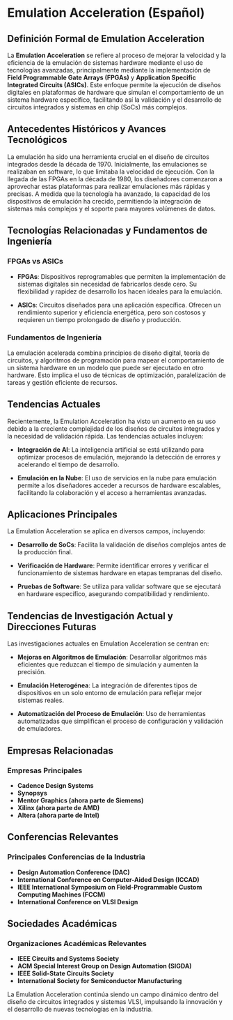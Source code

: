 # Emulation Acceleration (Español)

## Definición Formal de Emulation Acceleration

La **Emulation Acceleration** se refiere al proceso de mejorar la velocidad y la eficiencia de la emulación de sistemas hardware mediante el uso de tecnologías avanzadas, principalmente mediante la implementación de **Field Programmable Gate Arrays (FPGAs)** y **Application Specific Integrated Circuits (ASICs)**. Este enfoque permite la ejecución de diseños digitales en plataformas de hardware que simulan el comportamiento de un sistema hardware específico, facilitando así la validación y el desarrollo de circuitos integrados y sistemas en chip (SoCs) más complejos.

## Antecedentes Históricos y Avances Tecnológicos

La emulación ha sido una herramienta crucial en el diseño de circuitos integrados desde la década de 1970. Inicialmente, las emulaciones se realizaban en software, lo que limitaba la velocidad de ejecución. Con la llegada de las FPGAs en la década de 1980, los diseñadores comenzaron a aprovechar estas plataformas para realizar emulaciones más rápidas y precisas. A medida que la tecnología ha avanzado, la capacidad de los dispositivos de emulación ha crecido, permitiendo la integración de sistemas más complejos y el soporte para mayores volúmenes de datos.

## Tecnologías Relacionadas y Fundamentos de Ingeniería

### FPGAs vs ASICs

- **FPGAs**: Dispositivos reprogramables que permiten la implementación de sistemas digitales sin necesidad de fabricarlos desde cero. Su flexibilidad y rapidez de desarrollo los hacen ideales para la emulación.
  
- **ASICs**: Circuitos diseñados para una aplicación específica. Ofrecen un rendimiento superior y eficiencia energética, pero son costosos y requieren un tiempo prolongado de diseño y producción.

### Fundamentos de Ingeniería

La emulación acelerada combina principios de diseño digital, teoría de circuitos, y algoritmos de programación para mapear el comportamiento de un sistema hardware en un modelo que puede ser ejecutado en otro hardware. Esto implica el uso de técnicas de optimización, paralelización de tareas y gestión eficiente de recursos.

## Tendencias Actuales

Recientemente, la Emulation Acceleration ha visto un aumento en su uso debido a la creciente complejidad de los diseños de circuitos integrados y la necesidad de validación rápida. Las tendencias actuales incluyen:

- **Integración de AI**: La inteligencia artificial se está utilizando para optimizar procesos de emulación, mejorando la detección de errores y acelerando el tiempo de desarrollo.
  
- **Emulación en la Nube**: El uso de servicios en la nube para emulación permite a los diseñadores acceder a recursos de hardware escalables, facilitando la colaboración y el acceso a herramientas avanzadas.

## Aplicaciones Principales

La Emulation Acceleration se aplica en diversos campos, incluyendo:

- **Desarrollo de SoCs**: Facilita la validación de diseños complejos antes de la producción final.
  
- **Verificación de Hardware**: Permite identificar errores y verificar el funcionamiento de sistemas hardware en etapas tempranas del diseño.
  
- **Pruebas de Software**: Se utiliza para validar software que se ejecutará en hardware específico, asegurando compatibilidad y rendimiento.

## Tendencias de Investigación Actual y Direcciones Futuras

Las investigaciones actuales en Emulation Acceleration se centran en:

- **Mejoras en Algoritmos de Emulación**: Desarrollar algoritmos más eficientes que reduzcan el tiempo de simulación y aumenten la precisión.
  
- **Emulación Heterogénea**: La integración de diferentes tipos de dispositivos en un solo entorno de emulación para reflejar mejor sistemas reales.

- **Automatización del Proceso de Emulación**: Uso de herramientas automatizadas que simplifican el proceso de configuración y validación de emuladores.

## Empresas Relacionadas

### Empresas Principales

- **Cadence Design Systems**
- **Synopsys**
- **Mentor Graphics (ahora parte de Siemens)**
- **Xilinx (ahora parte de AMD)**
- **Altera (ahora parte de Intel)**

## Conferencias Relevantes

### Principales Conferencias de la Industria

- **Design Automation Conference (DAC)**
- **International Conference on Computer-Aided Design (ICCAD)**
- **IEEE International Symposium on Field-Programmable Custom Computing Machines (FCCM)**
- **International Conference on VLSI Design**

## Sociedades Académicas

### Organizaciones Académicas Relevantes

- **IEEE Circuits and Systems Society**
- **ACM Special Interest Group on Design Automation (SIGDA)**
- **IEEE Solid-State Circuits Society**
- **International Society for Semiconductor Manufacturing**

La Emulation Acceleration continúa siendo un campo dinámico dentro del diseño de circuitos integrados y sistemas VLSI, impulsando la innovación y el desarrollo de nuevas tecnologías en la industria.